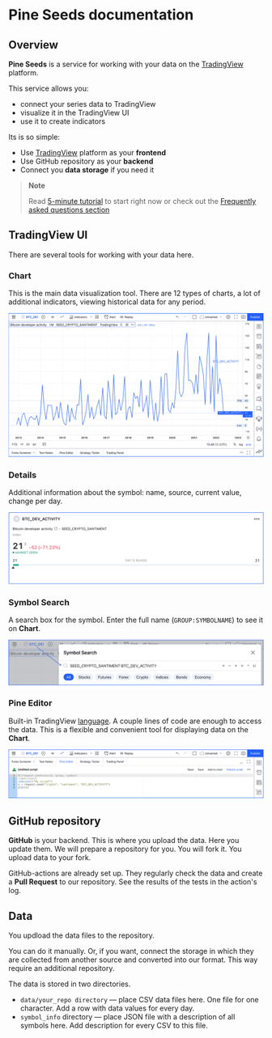 [ui_chart]: /images/ui_chart.png
[ui_details]: /images/ui_details.png
[ui_search]: /images/ui_search.png
[ui_pine]: /images/ui_pine.png
[pine_script_docs]: https://www.tradingview.com/pine-script-docs/en/v5/Introduction.html

# Pine Seeds documentation

## Overview

__Pine Seeds__ is a service for working with your data on the [TradingView](https://tradingview.com) platform.

This service allows you:

- connect your series data to TradingView
- visualize it in the TradingView UI
- use it to create indicators

Its is so simple:

- Use [TradingView](https://tradingview.com) platform as your __frontend__
- Use GitHub repository as your __backend__
- Connect you __data storage__ if you need it

> __Note__
> 
> Read [5-minute tutorial](tutorial.md) to start right now or check out the [Frequently asked questions section](/faq.md)

## TradingView UI

There are several tools for working with your data here.

### Chart

This is the main data visualization tool. There are 12 types of charts, a lot of additional indicators, viewing historical data for any period.

![Chart][ui_chart]

### Details

Additional information about the symbol: name, source, current value, change per day.

![Details][ui_details]

### Symbol Search

A search box for the symbol. Enter the full name (`GROUP:SYMBOLNAME`) to see it on __Chart__.

![Symbol Search][ui_search]

### Pine Editor

Built-in TradingView [language][pine_script_docs]. 
A couple lines of code are enough to access the data. This is a flexible and convenient tool for displaying data on the __Chart__.

![Pine Editor][ui_pine]

## GitHub repository

__GitHub__ is your backend. This is where you upload the data. Here you update them.
We will prepare a repository for you. You will fork it.
You upload data to your fork.

GitHub-actions are already set up. They regularly check the data and create a __Pull Request__ to our repository.
See the results of the tests in the action's log.

## Data

You updload the data files to the repository. 

You can do it manually. Or, if you want, connect the storage in which they are collected from another source and converted into our format. 
This way require an additional repository.

The data is stored in two directories.

* `data/your_repo directory` — place CSV data files here. One file for one character. Add a row with data values for every day.
* `symbol_info` directory — place JSON file with a description of all symbols here. Add description for every CSV to this file.

